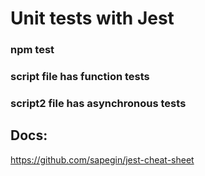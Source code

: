# Unit tests with Jest

### npm test

### script file has function tests
### script2 file has asynchronous tests

## Docs: 
https://github.com/sapegin/jest-cheat-sheet